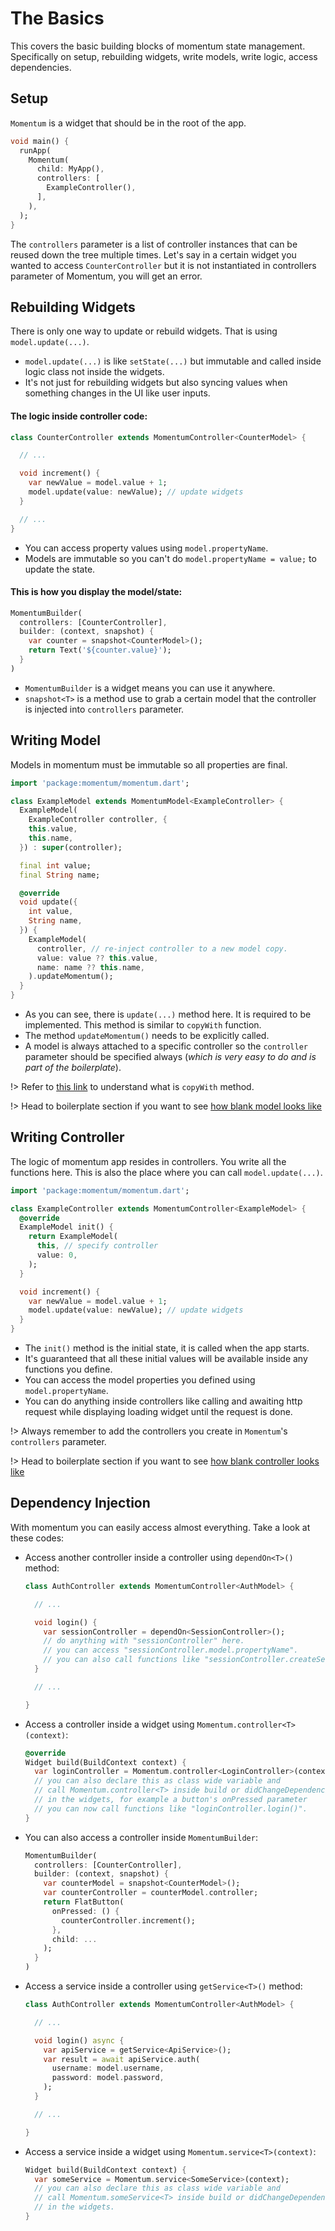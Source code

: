 # The Basics
This covers the basic building blocks of momentum state management. Specifically on setup, rebuilding widgets, write models, write logic, access dependencies.

## Setup
`Momentum` is a widget that should be in the root of the app.
```dart
void main() {
  runApp(
    Momentum(
      child: MyApp(),
      controllers: [
        ExampleController(),
      ],
    ),
  );
}
```
The `controllers` parameter is a list of controller instances that can be reused down the tree multiple times. Let's say in a certain widget you wanted to access `CounterController` but it is not instantiated in controllers parameter of Momentum, you will get an error.

## Rebuilding Widgets
There is only one way to update or rebuild widgets. That is using `model.update(...)`.
- `model.update(...)` is like `setState(...)` but immutable and called inside logic class not inside the widgets.
- It's not just for rebuilding widgets but also syncing values when something changes in the UI like user inputs.

#### The logic inside controller code:
```dart
class CounterController extends MomentumController<CounterModel> {

  // ...

  void increment() {
    var newValue = model.value + 1;
    model.update(value: newValue); // update widgets
  }

  // ...
}
```
- You can access property values using `model.propertyName`.
- Models are immutable so you can't do `model.propertyName = value;` to update the state.

#### This is how you display the model/state:
```dart
MomentumBuilder(
  controllers: [CounterController],
  builder: (context, snapshot) {
    var counter = snapshot<CounterModel>();
    return Text('${counter.value}');
  }
)
```
- `MomentumBuilder` is a widget means you can use it anywhere.
- `snapshot<T>` is a method use to grab a certain model that the controller is injected into `controllers` parameter.

## Writing Model
Models in momentum must be immutable so all properties are final.
```dart
import 'package:momentum/momentum.dart';

class ExampleModel extends MomentumModel<ExampleController> {
  ExampleModel(
    ExampleController controller, {
    this.value,
    this.name,
  }) : super(controller);

  final int value;
  final String name;

  @override
  void update({
    int value,
    String name,
  }) {
    ExampleModel(
      controller, // re-inject controller to a new model copy.
      value: value ?? this.value,
      name: name ?? this.name,
    ).updateMomentum();
  }
}
```
- As you can see, there is `update(...)` method here. It is required to be implemented. This method is similar to `copyWith` function.
- The method `updateMomentum()` needs to be explicitly called. 
- A model is always attached to a specific controller so the `controller` parameter should be specified always (*which is very easy to do and is part of the boilerplate*).

!> Refer to [this link](https://developer.school/dart-flutter-what-does-copywith-do/#:~:text=Although%20the%20notion%20of%20copyWith,arguments%20that%20overwrite%20settable%20values.) to understand what is `copyWith` method.

!> Head to boilerplate section if you want to see  [how blank model looks like](/quick-start?id=boilerplate-code)

## Writing Controller
The logic of momentum app resides in controllers. You write all the functions here. This is also the place where you can call `model.update(...)`.
```dart
import 'package:momentum/momentum.dart';

class ExampleController extends MomentumController<ExampleModel> {
  @override
  ExampleModel init() {
    return ExampleModel(
      this, // specify controller
      value: 0,
    );
  }

  void increment() {
    var newValue = model.value + 1;
    model.update(value: newValue); // update widgets
  }
}
```
- The `init()` method is the initial state, it is called when the app starts.
- It's guaranteed that all these initial values will be available inside any functions you define.
- You can access the model properties you defined using `model.propertyName`.
- You can do anything inside controllers like calling and awaiting http request while displaying loading widget until the request is done.

!> Always remember to add the controllers you create in `Momentum`'s `controllers` parameter.

!> Head to boilerplate section if you want to see  [how blank controller looks like](/quick-start?id=boilerplate-code)

## Dependency Injection
With momentum you can easily access almost everything. Take a look at these codes:
- Access another controller inside a controller using `dependOn<T>()` method:
  ```dart
  class AuthController extends MomentumController<AuthModel> {

    // ...

    void login() {
      var sessionController = dependOn<SessionController>();
      // do anything with "sessionController" here.
      // you can access "sessionController.model.propertyName".
      // you can also call functions like "sessionController.createSession()".
    }

    // ...

  }
  ```
- Access a controller inside a widget using `Momentum.controller<T>(context)`:
  ```dart
  @override
  Widget build(BuildContext context) {
    var loginController = Momentum.controller<LoginController>(context);
    // you can also declare this as class wide variable and
    // call Momentum.controller<T> inside build or didChangeDependencies.
    // in the widgets, for example a button's onPressed parameter
    // you can now call functions like "loginController.login()".
  }
  ```
- You can also access a controller inside `MomentumBuilder`:
  ```dart
  MomentumBuilder(
    controllers: [CounterController],
    builder: (context, snapshot) {
      var counterModel = snapshot<CounterModel>();
      var counterController = counterModel.controller;
      return FlatButton(
        onPressed: () {
          counterController.increment();
        },
        child: ...
      );
    }
  )
  ```
- Access a service inside a controller using `getService<T>()` method:
  ```dart
  class AuthController extends MomentumController<AuthModel> {

    // ...

    void login() async {
      var apiService = getService<ApiService>();
      var result = await apiService.auth(
        username: model.username,
        password: model.password,
      );
    }

    // ...

  }
  ```
- Access a service inside a widget using `Momentum.service<T>(context)`:
  ```dart
  Widget build(BuildContext context) {
    var someService = Momentum.service<SomeService>(context);
    // you can also declare this as class wide variable and
    // call Momentum.someService<T> inside build or didChangeDependencies.
    // in the widgets.
  }
  ```
